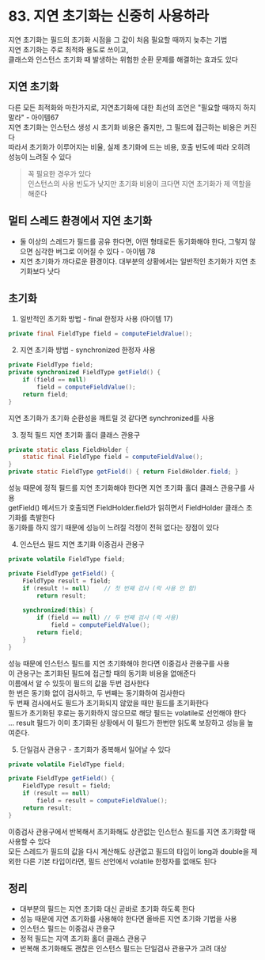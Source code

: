 # 83. 지연 초기화는 신중히 사용하라

지연 초기화는 필드의 초기화 시점을 그 값이 처음 필요할 때까지 늦추는 기법<br/>
지연 초기화는 주로 최적화 용도로 쓰이고, <br/> 
클래스와 인스턴스 초기화 때 발생하는 위험한 순환 문제를 해결하는 효과도 있다


## 지연 초기화
다른 모든 최적화와 마찬가지로, 지연초기화에 대한 최선의 조언은 "필요할 때까지 하지 말라" - 아이템67 <br/>
지연 초기화는 인스턴스 생성 시 초기화 비용은 줄지만, 그 필드에 접근하는 비용은 커진다 <br/>
따라서 초기화가 이루어지는 비율, 실제 초기화에 드는 비용, 호출 빈도에 따라 오히려 성능이 느려질 수 있다 <br/>

> 꼭 필요한 경우가 있다 <br/> 
> 인스턴스의 사용 빈도가 낮지만 초기화 비용이 크다면 지연 초기화가 제 역할을 해준다

## 멀티 스레드 환경에서 지연 초기화
- 둘 이상의 스레드가 필드를 공유 한다면, 어떤 형태로든 동기화해야 한다, 그렇지 않으면 심각한 버그로 이어질 수 있다 - 아이템 78
- 지연 초기화가 까다로운 환경이다. 대부분의 상황에서는 일반적인 초기화가 지연 초기화보다 낫다


## 초기화 
1. 일반적인 초기화 방법 - final 한정자 사용 (아이템 17)
```java
private final FieldType field = computeFieldValue();
```

2. 지연 초기화 방법 - synchronized 한정자 사용
```java
private FieldType field;
private synchronized FieldType getField() {
    if (field == null)
        field = computeFieldValue();
    return field;
}
```
지연 초기화가 초기화 순환성을 깨트릴 것 같다면 synchronized를 사용


3. 정적 필드 지연 초기화 홀더 클래스 관용구
```java
private static class FieldHolder {
    static final FieldType field = computeFieldValue();
}
private static FieldType getField() { return FieldHolder.field; }
```
성능 때문에 정적 필드를 지연 초기화해야 한다면 지연 초기화 홀더 클래스 관용구를 사용 <br/>
getField() 메서드가 호출되면 FieldHolder.field가 읽히면서 FieldHolder 클래스 초기화를 촉발한다 <br/>
동기화를 하지 않기 때문에 성능이 느려질 걱정이 전혀 없다는 장점이 있다


4. 인스턴스 필드 지연 초기화 이중검사 관용구
```java
private volatile FieldType field;

private FieldType getField() {
    FieldType result = field;
    if (result != null)    // 첫 번째 검사 (락 사용 안 함)
        return result;
    
    synchronized(this) {
        if (field == null) // 두 번째 검사 (락 사용)
            field = computeFieldValue();
        return field;
    }
}
```
성능 때문에 인스턴스 필드를 지연 초기화해야 한다면 이중검사 관용구를 사용<br/> 
이 관용구는 초기화된 필드에 접근할 때의 동기화 비용을 없애준다 <br/>
이름에서 알 수 있듯이 필드의 값을 두번 검사한다<br/>
한 번은 동기화 없이 검사하고, 두 번째는 동기화하여 검사한다 <br/>
두 번째 검사에서도 필드가 초기화되지 않았을 때만 필드를 초기화한다<br/>
필드가 초기화된 후로는 동기화하지 않으므로 해당 필드는 volatile로 선언해야 한다 <br/>
...
result  필드가 이미 초기화된 상황에서 이 필드가 한번만 읽도록 보장하고 성능을 높여준다.


5. 단일검사 관용구 - 초기화가 중복해서 일어날 수 있다
```java
private volatile FieldType field;

private FieldType getField() {
    FieldType result = field;
    if (result == null)
        field = result = computeFieldValue();
    return result;
}
```
이중검사 관용구에서 반복해서 초기화해도 상관없는 인스턴스 필드를 지연 초기화할 때 사용할 수 있다<br/>
모든 스레드가 필드의 값을 다시 계산해도 상관없고 필드의 타입이 long과 double을 제외한 다른 기본 타입이라면, 필드 선언에서 volatile 한정자를 없애도 된다


## 정리
* 대부분의 필드는 지연 초기화 대신 곧바로 초기화 하도록 한다
* 성능 때문에 지연 초기화를 사용해야 한다면 올바른 지연 초기화 기법을 사용
* 인스턴스 필드는 이중검사 관용구
* 정적 필드는 지역 초기화 홀더 클래스 관용구
* 반복해 초기화해도 괜찮은 인스턴스 필드는 단일검사 관용구가 고려 대상
